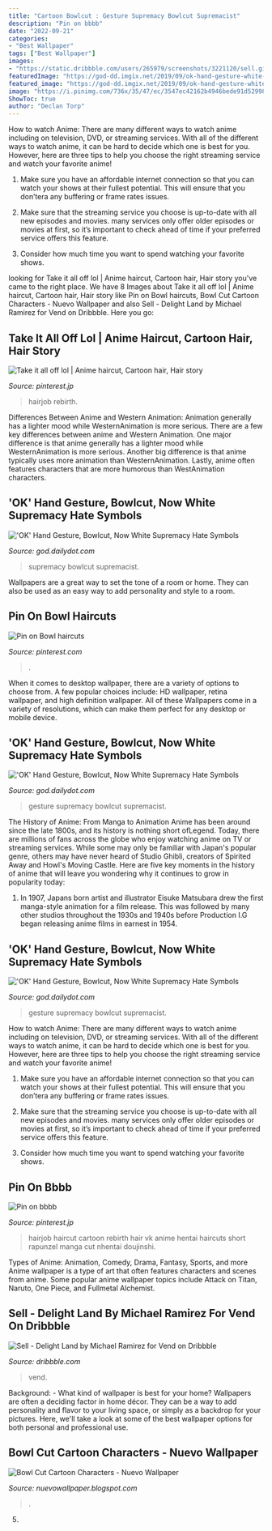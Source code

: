 ```yaml
---
title: "Cartoon Bowlcut : Gesture Supremacy Bowlcut Supremacist"
description: "Pin on bbbb"
date: "2022-09-21"
categories:
- "Best Wallpaper"
tags: ["Best Wallpaper"]
images:
- "https://static.dribbble.com/users/265979/screenshots/3221120/sell.gif"
featuredImage: "https://god-dd.imgix.net/2019/09/ok-hand-gesture-white-supremacy-.jpg?fit=scale&amp;fm=pjpg&amp;h=804&amp;ixlib=php-3.3.0&amp;w=1536&amp;wpsize=1536x1536"
featured_image: "https://god-dd.imgix.net/2019/09/ok-hand-gesture-white-supremacy-.jpg?fit=scale&amp;fm=pjpg&amp;h=402&amp;ixlib=php-3.3.0&amp;w=768&amp;wpsize=medium_large"
image: "https://i.pinimg.com/736x/35/47/ec/3547ec42162b4946bede91d529984178.jpg"
ShowToc: true
author: "Declan Torp"
---
```



How to watch Anime: There are many different ways to watch anime including on television, DVD, or streaming services.
With all of the different ways to watch anime, it can be hard to decide which one is best for you. However, here are three tips to help you choose the right streaming service and watch your favorite anime!
1. Make sure you have an affordable internet connection so that you can watch your shows at their fullest potential. This will ensure that you don’tera any buffering or frame rates issues.

2. Make sure that the streaming service you choose is up-to-date with all new episodes and movies. many services only offer older episodes or movies at first, so it’s important to check ahead of time if your preferred service offers this feature.

3. Consider how much time you want to spend watching your favorite shows.

	

		
looking for Take it all off lol | Anime haircut, Cartoon hair, Hair story you've came to the right place. We have 8 Images about Take it all off lol | Anime haircut, Cartoon hair, Hair story like Pin on Bowl haircuts, Bowl Cut Cartoon Characters - Nuevo Wallpaper and also Sell - Delight Land by Michael Ramirez for Vend on Dribbble. Here you go:
		
    
## Take It All Off Lol | Anime Haircut, Cartoon Hair, Hair Story

<img loading=lazy src="https://i.pinimg.com/originals/0f/15/d9/0f15d93c23ed08ec22831989724277f1.jpg" onerror="this.onerror=null;this.src='https://tse4.mm.bing.net/th?id=OIP.sb0sgoNwyxdvq4IOCj28ZQHaJD&amp;pid=15.1';" alt="Take it all off lol | Anime haircut, Cartoon hair, Hair story">

_Source: pinterest.jp_

>hairjob rebirth. 

	

Differences Between Anime and Western Animation: Animation generally has a lighter mood while WesternAnimation is more serious.
There are a few key differences between anime and Western Animation. One major difference is that anime generally has a lighter mood while WesternAnimation is more serious. Another big difference is that anime typically uses more animation than WesternAnimation. Lastly, anime often features characters that are more humorous than WestAnimation characters.

    
## &#039;OK&#039; Hand Gesture, Bowlcut, Now White Supremacy Hate Symbols

<img loading=lazy src="https://god-dd.imgix.net/2019/09/ok-hand-gesture-white-supremacy-.jpg?fit=scale&amp;fm=pjpg&amp;h=804&amp;ixlib=php-3.3.0&amp;w=1536&amp;wpsize=1536x1536" onerror="this.onerror=null;this.src='https://tse1.mm.bing.net/th?id=OIP.zJttOA0xFwGUZn4QlNAJagHaD4&amp;pid=15.1';" alt="&#039;OK&#039; Hand Gesture, Bowlcut, Now White Supremacy Hate Symbols">

_Source: god.dailydot.com_

>supremacy bowlcut supremacist. 

	

Wallpapers are a great way to set the tone of a room or home. They can also be used as an easy way to add personality and style to a room.

    
## Pin On Bowl Haircuts

<img loading=lazy src="https://i.pinimg.com/736x/35/47/ec/3547ec42162b4946bede91d529984178.jpg" onerror="this.onerror=null;this.src='https://tse2.mm.bing.net/th?id=OIP.RFoOir6Dr5LMCijr9gRNBAHaHa&amp;pid=15.1';" alt="Pin on Bowl haircuts">

_Source: pinterest.com_

>. 

	

When it comes to desktop wallpaper, there are a variety of options to choose from. A few popular choices include: HD wallpaper, retina wallpaper, and high definition wallpaper. All of these Wallpapers come in a variety of resolutions, which can make them perfect for any desktop or mobile device. 

    
## &#039;OK&#039; Hand Gesture, Bowlcut, Now White Supremacy Hate Symbols

<img loading=lazy src="https://god-dd.imgix.net/2019/09/ok-hand-gesture-white-supremacy-.jpg?fm=pjpg&amp;ixlib=php-3.3.0" onerror="this.onerror=null;this.src='https://tse4.mm.bing.net/th?id=OIP.g9mVuxWkncOTacOY-scknAHaD4&amp;pid=15.1';" alt="&#039;OK&#039; Hand Gesture, Bowlcut, Now White Supremacy Hate Symbols">

_Source: god.dailydot.com_

>gesture supremacy bowlcut supremacist. 

	

The History of Anime: From Manga to Animation
Anime has been around since the late 1800s, and its history is nothing short ofLegend. Today, there are millions of fans across the globe who enjoy watching anime on TV or streaming services. While some may only be familiar with Japan's popular genre, others may have never heard of Studio Ghibli, creators of Spirited Away and Howl's Moving Castle. Here are five key moments in the history of anime that will leave you wondering why it continues to grow in popularity today:
1) In 1907, Japans born artist and illustrator Eisuke Matsubara drew the first manga-style animation for a film release. This was followed by many other studios throughout the 1930s and 1940s before Production I.G began releasing anime films in earnest in 1954.

    
## &#039;OK&#039; Hand Gesture, Bowlcut, Now White Supremacy Hate Symbols

<img loading=lazy src="https://god-dd.imgix.net/2019/09/ok-hand-gesture-white-supremacy-.jpg?fit=scale&amp;fm=pjpg&amp;h=402&amp;ixlib=php-3.3.0&amp;w=768&amp;wpsize=medium_large" onerror="this.onerror=null;this.src='https://tse1.mm.bing.net/th?id=OIP.v8Fwl69-Iq-SsyqMUb3IrgHaD4&amp;pid=15.1';" alt="&#039;OK&#039; Hand Gesture, Bowlcut, Now White Supremacy Hate Symbols">

_Source: god.dailydot.com_

>gesture supremacy bowlcut supremacist. 

	

How to watch Anime: There are many different ways to watch anime including on television, DVD, or streaming services.
With all of the different ways to watch anime, it can be hard to decide which one is best for you. However, here are three tips to help you choose the right streaming service and watch your favorite anime!
1. Make sure you have an affordable internet connection so that you can watch your shows at their fullest potential. This will ensure that you don’tera any buffering or frame rates issues.

2. Make sure that the streaming service you choose is up-to-date with all new episodes and movies. many services only offer older episodes or movies at first, so it’s important to check ahead of time if your preferred service offers this feature.

3. Consider how much time you want to spend watching your favorite shows.

    
## Pin On Bbbb

<img loading=lazy src="https://i.pinimg.com/736x/e0/d7/f3/e0d7f3abca7efc8e26324d6b49a061a5.jpg" onerror="this.onerror=null;this.src='https://tse3.mm.bing.net/th?id=OIP.wDViABPM2cxdbiKmLnTUlQHaKe&amp;pid=15.1';" alt="Pin on bbbb">

_Source: pinterest.jp_

>hairjob haircut cartoon rebirth hair vk anime hentai haircuts short rapunzel manga cut nhentai doujinshi. 

	

Types of Anime: Animation, Comedy, Drama, Fantasy, Sports, and more
Anime wallpaper is a type of art that often features characters and scenes from anime. Some popular anime wallpaper topics include Attack on Titan, Naruto, One Piece, and Fullmetal Alchemist.

    
## Sell - Delight Land By Michael Ramirez For Vend On Dribbble

<img loading=lazy src="https://static.dribbble.com/users/265979/screenshots/3221120/sell.gif" onerror="this.onerror=null;this.src='https://tse2.mm.bing.net/th?id=OIP.dCEBh3FgX9moGFE54ZLnagHaFj&amp;pid=15.1';" alt="Sell - Delight Land by Michael Ramirez for Vend on Dribbble">

_Source: dribbble.com_

>vend. 

	

Background: - What kind of wallpaper is best for your home?
Wallpapers are often a deciding factor in home décor. They can be a way to add personality and flavor to your living space, or simply as a backdrop for your pictures. Here, we'll take a look at some of the best wallpaper options for both personal and professional use.

    
## Bowl Cut Cartoon Characters - Nuevo Wallpaper

<img loading=lazy src="https://lh6.googleusercontent.com/proxy/Tx3K7-LQeUZnHpJcVoqmASXQ9vIci3NAiFYrVKDNKN8t6z0LruxDGNrKEzxgcoilqNSV=w1200-h630-p-k-no-nu" onerror="this.onerror=null;this.src='https://tse3.mm.bing.net/th?id=OIP.cTdB4nLe5-lJtddIouzQ-wHaFj&amp;pid=15.1';" alt="Bowl Cut Cartoon Characters - Nuevo Wallpaper">

_Source: nuevowallpaper.blogspot.com_

>. 

	

5.


